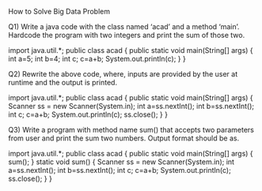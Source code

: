 How to Solve Big Data Problem

Q1) Write a java code with the class named ‘acad’ and a method ‘main’.
Hardcode the program with two integers and print the sum of those two.

import java.util.*;
public class acad {
public static void main(String[] args) {
int a=5;
int b=4;
int c;
c=a+b;
System.out.println(c);
}
}

Q2) Rewrite the above code, where, inputs are provided by the user at
runtime and the output is printed.

import java.util.*;
public class acad {
public static void main(String[] args) {
Scanner ss = new Scanner(System.in);
int a=ss.nextInt();
int b=ss.nextInt();
int c;
c=a+b;
System.out.println(c);
ss.close();
}
}

Q3) Write a program with method name sum() that accepts two parameters
from user and print the sum two numbers. Output format should be as.

import java.util.*;
public class acad {
public static void main(String[] args) {
sum();
}
static void sum()
{
Scanner ss = new Scanner(System.in);
int a=ss.nextInt();
int b=ss.nextInt();
int c;
c=a+b;
System.out.println(c);
ss.close();
}
}
